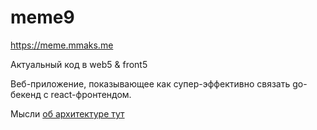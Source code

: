 # meme9

https://meme.mmaks.me

Актуальный код в web5 & front5

Веб-приложение, показывающее как супер-эффективно
связать go-бекенд с react-фронтендом.

Мысли [об архитектуре тут](pages/pages.md)
